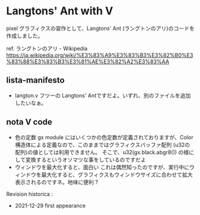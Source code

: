 # Langtons' Ant with V

pixel グラフィクスの習作として、Langtons' Ant (ラングトンのアリ)のコードを作成しました。

ref. ラングトンのアリ - Wikipedia
https://ja.wikipedia.org/wiki/%E3%83%A9%E3%83%B3%E3%82%B0%E3%83%88%E3%83%B3%E3%81%AE%E3%82%A2%E3%83%AA

##  lista-manifesto

- langton.v
  フツーの Langtons'  Antですだよ。いずれ、別のファイルを追加したいなぁ。

## nota V code

+ 色の定数
  gx module にはいくつかの色定数が定義されておりますが、Color構造体による定義なので、このままではグラフィクスバッファ配列 (u32の配列)の値としては利用できません。
  そこで、u32(gx.black.abgr8()) の様にして変換するというオソマツな事をしているのですだよ
+ ウィンドウを最大化すると、面白い
  これは偶然知ったのですが、実行中にウィンドウを最大化すると、グラフィクスもウィンドウサイズに合わせて拡大表示されるのですネ。地味に便利 ?



Revision historica : 

- 2021-12-29
  first appearance

